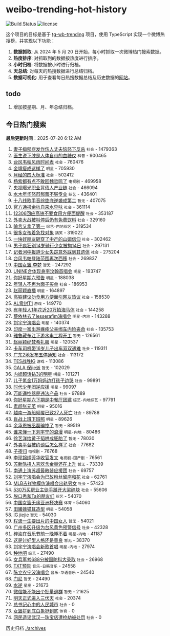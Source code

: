 # weibo-trending-hot-history

[![Build Status](https://github.com/lxw15337674/weibo-trending-hot-history/actions/workflows/nodejs.yml/badge.svg)](https://github.com/lxw15337674/weibo-trending-hot-history/actions)
[![license](https://img.shields.io/github/license/lxw15337674/weibo-trending-hot-history)](https://github.com/lxw15337674/weibo-trending-hot-history/blob/master/LICENSE)


这个项目的目标是基于 [tg-wb-trending](https://github.com/xiadd/tg-wb-trending) 项目，使用 TypeScript 实现一个微博热搜榜，并实现以下功能：

1. **数据抓取**: 从 2024 年 5 月 20 日开始，每小时抓取一次微博热门搜索数据。
2. **热度排序**: 对抓取到的数据按热度进行排序。
3. **小时归档**: 将数据按小时进行归档。
4. **天总结**: 对每天的热搜数据进行总结归档。
5. **数据可视化**: 用于查看每日热搜数据总结及历史数据的[网站](https://weibo-trending-hot-history.vercel.app/)。

## todo

1. 增加按星期、月、年总结归档。



## 今日热门搜索

















































































































































































































































































































































































































































































































































































































































































































































































































































































































































































































































































































































































































































































































































































































































































































































































































































































































































































































































































































































































































































































































































































































































































































































































































































































































































































































































































































































































































































































































































































































































































































































































































































































































































































































































































































































































































































































































































































































































































































































































































































































































































































































































































































































































































































































































































































































































































































































































































































































































































































































































































































































































































































































































































































































































































































































































































































































































































































































































































































































































































































































































































































































































































































































































































































































































































































































































































































































































































































































































































































































































































































































































































































































































































































































































































































































































































































































































































































































































































































































































































































































































































































































































































































































































































































































































































































































































































































































































































































































































































































































































































































































































































































































































































































































































































































































































































































































































































































































































































































































<!-- BEGIN -->

**最后更新时间**：2025-07-20 6:12 AM
1. [妻子抑郁症发作伤人丈夫恼怒下反杀](https://m.weibo.cn/search?containerid=100103type%3D1%26t%3D10%26q%3D%23%E5%A6%BB%E5%AD%90%E6%8A%91%E9%83%81%E7%97%87%E5%8F%91%E4%BD%9C%E4%BC%A4%E4%BA%BA%E4%B8%88%E5%A4%AB%E6%81%BC%E6%80%92%E4%B8%8B%E5%8F%8D%E6%9D%80%23&stream_entry_id=31&isnewpage=1&extparam=seat%3D1%26flag%3D1%26filter_type%3Drealtimehot%26pos%3D0%26c_type%3D31%26band_rank%3D1%26q%3D%2523%25E5%25A6%25BB%25E5%25AD%2590%25E6%258A%2591%25E9%2583%2581%25E7%2597%2587%25E5%258F%2591%25E4%25BD%259C%25E4%25BC%25A4%25E4%25BA%25BA%25E4%25B8%2588%25E5%25A4%25AB%25E6%2581%25BC%25E6%2580%2592%25E4%25B8%258B%25E5%258F%258D%25E6%259D%2580%2523%26dgr%3D0%26stream_entry_id%3D31%26realpos%3D1%26lcate%3D5001%26cate%3D5001%26display_time%3D1752942881%26pre_seqid%3D175294288116509921021) `社会` - 1479363
2. [医生说下肢是人体自带的血糖仪](https://m.weibo.cn/search?containerid=100103type%3D1%26t%3D10%26q%3D%23%E5%8C%BB%E7%94%9F%E8%AF%B4%E4%B8%8B%E8%82%A2%E6%98%AF%E4%BA%BA%E4%BD%93%E8%87%AA%E5%B8%A6%E7%9A%84%E8%A1%80%E7%B3%96%E4%BB%AA%23&stream_entry_id=31&isnewpage=1&extparam=seat%3D1%26flag%3D2%26filter_type%3Drealtimehot%26pos%3D1%26c_type%3D31%26band_rank%3D2%26q%3D%2523%25E5%258C%25BB%25E7%2594%259F%25E8%25AF%25B4%25E4%25B8%258B%25E8%2582%25A2%25E6%2598%25AF%25E4%25BA%25BA%25E4%25BD%2593%25E8%2587%25AA%25E5%25B8%25A6%25E7%259A%2584%25E8%25A1%2580%25E7%25B3%2596%25E4%25BB%25AA%2523%26dgr%3D0%26stream_entry_id%3D31%26realpos%3D2%26lcate%3D5001%26cate%3D5001%26display_time%3D1752942881%26pre_seqid%3D175294288116509921021) `科普` - 900465
3. [台风韦帕风雨时间表](https://m.weibo.cn/search?containerid=100103type%3D1%26t%3D10%26q%3D%23%E5%8F%B0%E9%A3%8E%E9%9F%A6%E5%B8%95%E9%A3%8E%E9%9B%A8%E6%97%B6%E9%97%B4%E8%A1%A8%23&stream_entry_id=31&isnewpage=1&extparam=seat%3D1%26flag%3D0%26filter_type%3Drealtimehot%26pos%3D2%26c_type%3D31%26band_rank%3D3%26q%3D%2523%25E5%258F%25B0%25E9%25A3%258E%25E9%259F%25A6%25E5%25B8%2595%25E9%25A3%258E%25E9%259B%25A8%25E6%2597%25B6%25E9%2597%25B4%25E8%25A1%25A8%2523%26dgr%3D0%26stream_entry_id%3D31%26realpos%3D3%26lcate%3D5001%26cate%3D5001%26display_time%3D1752942881%26pre_seqid%3D175294288116509921021) `社会` - 760476
4. [金靖瘦成这样了](https://m.weibo.cn/search?containerid=100103type%3D1%26t%3D10%26q%3D%23%E9%87%91%E9%9D%96%E7%98%A6%E6%88%90%E8%BF%99%E6%A0%B7%E4%BA%86%23&stream_entry_id=31&isnewpage=1&extparam=seat%3D1%26flag%3D2%26filter_type%3Drealtimehot%26pos%3D3%26c_type%3D31%26band_rank%3D4%26q%3D%2523%25E9%2587%2591%25E9%259D%2596%25E7%2598%25A6%25E6%2588%2590%25E8%25BF%2599%25E6%25A0%25B7%25E4%25BA%2586%2523%26dgr%3D0%26stream_entry_id%3D31%26realpos%3D4%26lcate%3D5001%26cate%3D5001%26display_time%3D1752942881%26pre_seqid%3D175294288116509921021) `明星` - 705930
5. [月经的四大标准](https://m.weibo.cn/search?containerid=100103type%3D1%26t%3D10%26q%3D%23%E6%9C%88%E7%BB%8F%E7%9A%84%E5%9B%9B%E5%A4%A7%E6%A0%87%E5%87%86%23&stream_entry_id=31&isnewpage=1&extparam=seat%3D1%26flag%3D2%26filter_type%3Drealtimehot%26pos%3D4%26c_type%3D31%26band_rank%3D5%26q%3D%2523%25E6%259C%2588%25E7%25BB%258F%25E7%259A%2584%25E5%259B%259B%25E5%25A4%25A7%25E6%25A0%2587%25E5%2587%2586%2523%26dgr%3D0%26stream_entry_id%3D31%26realpos%3D5%26lcate%3D5001%26cate%3D5001%26display_time%3D1752942881%26pre_seqid%3D175294288116509921021) `社会` - 502412
6. [杨紫都有点不敢回魏哲鸣了](https://m.weibo.cn/search?containerid=100103type%3D1%26t%3D10%26q%3D%23%E6%9D%A8%E7%B4%AB%E9%83%BD%E6%9C%89%E7%82%B9%E4%B8%8D%E6%95%A2%E5%9B%9E%E9%AD%8F%E5%93%B2%E9%B8%A3%E4%BA%86%23&stream_entry_id=31&isnewpage=1&extparam=seat%3D1%26flag%3D2%26filter_type%3Drealtimehot%26pos%3D5%26c_type%3D31%26band_rank%3D6%26q%3D%2523%25E6%259D%25A8%25E7%25B4%25AB%25E9%2583%25BD%25E6%259C%2589%25E7%2582%25B9%25E4%25B8%258D%25E6%2595%25A2%25E5%259B%259E%25E9%25AD%258F%25E5%2593%25B2%25E9%25B8%25A3%25E4%25BA%2586%2523%26dgr%3D0%26stream_entry_id%3D31%26realpos%3D6%26lcate%3D5001%26cate%3D5001%26display_time%3D1752942881%26pre_seqid%3D175294288116509921021) `电视剧` - 469958
7. [央视曝光职业背债人产业链](https://m.weibo.cn/search?containerid=100103type%3D1%26t%3D10%26q%3D%23%E5%A4%AE%E8%A7%86%E6%9B%9D%E5%85%89%E8%81%8C%E4%B8%9A%E8%83%8C%E5%80%BA%E4%BA%BA%E4%BA%A7%E4%B8%9A%E9%93%BE%23&stream_entry_id=31&isnewpage=1&extparam=seat%3D1%26flag%3D1%26filter_type%3Drealtimehot%26pos%3D25%26c_type%3D31%26band_rank%3D26%26q%3D%2523%25E5%25A4%25AE%25E8%25A7%2586%25E6%259B%259D%25E5%2585%2589%25E8%2581%258C%25E4%25B8%259A%25E8%2583%258C%25E5%2580%25BA%25E4%25BA%25BA%25E4%25BA%25A7%25E4%25B8%259A%25E9%2593%25BE%2523%26dgr%3D0%26stream_entry_id%3D31%26realpos%3D26%26lcate%3D5001%26cate%3D5001%26display_time%3D1752942881%26pre_seqid%3D175294288116509921021) `社会` - 466094
8. [水木年华怒怼郝蕾不够专业](https://m.weibo.cn/search?containerid=100103type%3D1%26t%3D10%26q%3D%E6%B0%B4%E6%9C%A8%E5%B9%B4%E5%8D%8E%E6%80%92%E6%80%BC%E9%83%9D%E8%95%BE%E4%B8%8D%E5%A4%9F%E4%B8%93%E4%B8%9A&stream_entry_id=31&isnewpage=1&extparam=seat%3D1%26flag%3D2%26filter_type%3Drealtimehot%26pos%3D6%26c_type%3D31%26band_rank%3D7%26q%3D%25E6%25B0%25B4%25E6%259C%25A8%25E5%25B9%25B4%25E5%258D%258E%25E6%2580%2592%25E6%2580%25BC%25E9%2583%259D%25E8%2595%25BE%25E4%25B8%258D%25E5%25A4%259F%25E4%25B8%2593%25E4%25B8%259A%26dgr%3D0%26stream_entry_id%3D31%26realpos%3D7%26lcate%3D5001%26cate%3D5001%26display_time%3D1752942881%26pre_seqid%3D175294288116509921021) `综艺` - 436401
9. [十八线歌手音综垫底逆袭成第二](https://m.weibo.cn/search?containerid=100103type%3D1%26t%3D10%26q%3D%E5%8D%81%E5%85%AB%E7%BA%BF%E6%AD%8C%E6%89%8B%E9%9F%B3%E7%BB%BC%E5%9E%AB%E5%BA%95%E9%80%86%E8%A2%AD%E6%88%90%E7%AC%AC%E4%BA%8C&stream_entry_id=31&isnewpage=1&extparam=seat%3D1%26flag%3D1%26filter_type%3Drealtimehot%26pos%3D7%26c_type%3D31%26band_rank%3D8%26q%3D%25E5%258D%2581%25E5%2585%25AB%25E7%25BA%25BF%25E6%25AD%258C%25E6%2589%258B%25E9%259F%25B3%25E7%25BB%25BC%25E5%259E%25AB%25E5%25BA%2595%25E9%2580%2586%25E8%25A2%25AD%25E6%2588%2590%25E7%25AC%25AC%25E4%25BA%258C%26dgr%3D0%26stream_entry_id%3D31%26realpos%3D8%26lcate%3D5001%26cate%3D5001%26display_time%3D1752942881%26pre_seqid%3D175294288116509921021) `暂无` - 407075
10. [官方通报余杭自来水异味](https://m.weibo.cn/search?containerid=100103type%3D1%26t%3D10%26q%3D%23%E5%AE%98%E6%96%B9%E9%80%9A%E6%8A%A5%E4%BD%99%E6%9D%AD%E8%87%AA%E6%9D%A5%E6%B0%B4%E5%BC%82%E5%91%B3%23&stream_entry_id=31&isnewpage=1&extparam=seat%3D1%26flag%3D16%26filter_type%3Drealtimehot%26pos%3D8%26c_type%3D31%26band_rank%3D9%26q%3D%2523%25E5%25AE%2598%25E6%2596%25B9%25E9%2580%259A%25E6%258A%25A5%25E4%25BD%2599%25E6%259D%25AD%25E8%2587%25AA%25E6%259D%25A5%25E6%25B0%25B4%25E5%25BC%2582%25E5%2591%25B3%2523%26dgr%3D0%26stream_entry_id%3D31%26realpos%3D9%26lcate%3D5001%26cate%3D5001%26display_time%3D1752942881%26pre_seqid%3D175294288116509921021) `社会` - 361114
11. [12306回应高铁不要食用方便面提醒](https://m.weibo.cn/search?containerid=100103type%3D1%26t%3D10%26q%3D%2312306%E5%9B%9E%E5%BA%94%E9%AB%98%E9%93%81%E4%B8%8D%E8%A6%81%E9%A3%9F%E7%94%A8%E6%96%B9%E4%BE%BF%E9%9D%A2%E6%8F%90%E9%86%92%23&stream_entry_id=31&isnewpage=1&extparam=seat%3D1%26flag%3D0%26filter_type%3Drealtimehot%26pos%3D9%26c_type%3D31%26band_rank%3D10%26q%3D%252312306%25E5%259B%259E%25E5%25BA%2594%25E9%25AB%2598%25E9%2593%2581%25E4%25B8%258D%25E8%25A6%2581%25E9%25A3%259F%25E7%2594%25A8%25E6%2596%25B9%25E4%25BE%25BF%25E9%259D%25A2%25E6%258F%2590%25E9%2586%2592%2523%26dgr%3D0%26stream_entry_id%3D31%26realpos%3D10%26lcate%3D5001%26cate%3D5001%26display_time%3D1752942881%26pre_seqid%3D175294288116509921021) `社会` - 353187
12. [外卖大战被叫停后仍有免费饮料](https://m.weibo.cn/search?containerid=100103type%3D1%26t%3D10%26q%3D%23%E5%A4%96%E5%8D%96%E5%A4%A7%E6%88%98%E8%A2%AB%E5%8F%AB%E5%81%9C%E5%90%8E%E4%BB%8D%E6%9C%89%E5%85%8D%E8%B4%B9%E9%A5%AE%E6%96%99%23&stream_entry_id=31&isnewpage=1&extparam=seat%3D1%26flag%3D1%26filter_type%3Drealtimehot%26pos%3D29%26c_type%3D31%26band_rank%3D30%26q%3D%2523%25E5%25A4%2596%25E5%258D%2596%25E5%25A4%25A7%25E6%2588%2598%25E8%25A2%25AB%25E5%258F%25AB%25E5%2581%259C%25E5%2590%258E%25E4%25BB%258D%25E6%259C%2589%25E5%2585%258D%25E8%25B4%25B9%25E9%25A5%25AE%25E6%2596%2599%2523%26dgr%3D0%26stream_entry_id%3D31%26realpos%3D30%26lcate%3D5001%26cate%3D5001%26display_time%3D1752942881%26pre_seqid%3D175294288116509921021) `社会` - 329160
13. [喻言又拿了第一](https://m.weibo.cn/search?containerid=100103type%3D1%26t%3D10%26q%3D%E5%96%BB%E8%A8%80%E5%8F%88%E6%8B%BF%E4%BA%86%E7%AC%AC%E4%B8%80&stream_entry_id=31&isnewpage=1&extparam=seat%3D1%26flag%3D1%26filter_type%3Drealtimehot%26pos%3D10%26c_type%3D31%26band_rank%3D11%26q%3D%25E5%2596%25BB%25E8%25A8%2580%25E5%258F%2588%25E6%258B%25BF%25E4%25BA%2586%25E7%25AC%25AC%25E4%25B8%2580%26dgr%3D0%26stream_entry_id%3D31%26realpos%3D11%26lcate%3D5001%26cate%3D5001%26display_time%3D1752942881%26pre_seqid%3D175294288116509921021) `综艺-内地综艺` - 319534
14. [很多女孩着急找对象](https://m.weibo.cn/search?containerid=100103type%3D1%26t%3D10%26q%3D%23%E5%BE%88%E5%A4%9A%E5%A5%B3%E5%AD%A9%E7%9D%80%E6%80%A5%E6%89%BE%E5%AF%B9%E8%B1%A1%23&stream_entry_id=31&isnewpage=1&extparam=seat%3D1%26flag%3D0%26filter_type%3Drealtimehot%26pos%3D11%26c_type%3D31%26band_rank%3D12%26q%3D%2523%25E5%25BE%2588%25E5%25A4%259A%25E5%25A5%25B3%25E5%25AD%25A9%25E7%259D%2580%25E6%2580%25A5%25E6%2589%25BE%25E5%25AF%25B9%25E8%25B1%25A1%2523%26dgr%3D0%26stream_entry_id%3D31%26realpos%3D12%26lcate%3D5001%26cate%3D5001%26display_time%3D1752942881%26pre_seqid%3D175294288116509921021) `搞笑` - 319022
15. [一块好丽友砸穿了中产的山姆信仰](https://m.weibo.cn/search?containerid=100103type%3D1%26t%3D10%26q%3D%23%E4%B8%80%E5%9D%97%E5%A5%BD%E4%B8%BD%E5%8F%8B%E7%A0%B8%E7%A9%BF%E4%BA%86%E4%B8%AD%E4%BA%A7%E7%9A%84%E5%B1%B1%E5%A7%86%E4%BF%A1%E4%BB%B0%23&stream_entry_id=31&isnewpage=1&extparam=seat%3D1%26flag%3D1%26filter_type%3Drealtimehot%26pos%3D21%26c_type%3D31%26band_rank%3D22%26q%3D%2523%25E4%25B8%2580%25E5%259D%2597%25E5%25A5%25BD%25E4%25B8%25BD%25E5%258F%258B%25E7%25A0%25B8%25E7%25A9%25BF%25E4%25BA%2586%25E4%25B8%25AD%25E4%25BA%25A7%25E7%259A%2584%25E5%25B1%25B1%25E5%25A7%2586%25E4%25BF%25A1%25E4%25BB%25B0%2523%26dgr%3D0%26stream_entry_id%3D31%26realpos%3D22%26lcate%3D5001%26cate%3D5001%26display_time%3D1752942881%26pre_seqid%3D175294288116509921021) `社会` - 302462
16. [男子疯狂别14岁骑行少女被拘14日](https://m.weibo.cn/search?containerid=100103type%3D1%26t%3D10%26q%3D%23%E7%94%B7%E5%AD%90%E7%96%AF%E7%8B%82%E5%88%AB14%E5%B2%81%E9%AA%91%E8%A1%8C%E5%B0%91%E5%A5%B3%E8%A2%AB%E6%8B%9814%E6%97%A5%23&stream_entry_id=31&isnewpage=1&extparam=seat%3D1%26flag%3D0%26filter_type%3Drealtimehot%26pos%3D12%26c_type%3D31%26band_rank%3D13%26q%3D%2523%25E7%2594%25B7%25E5%25AD%2590%25E7%2596%25AF%25E7%258B%2582%25E5%2588%25AB14%25E5%25B2%2581%25E9%25AA%2591%25E8%25A1%258C%25E5%25B0%2591%25E5%25A5%25B3%25E8%25A2%25AB%25E6%258B%259814%25E6%2597%25A5%2523%26dgr%3D0%26stream_entry_id%3D31%26realpos%3D13%26lcate%3D5001%26cate%3D5001%26display_time%3D1752942881%26pre_seqid%3D175294288116509921021) `社会` - 297131
17. [记者河中报道少女失踪意外踩到其遗体](https://m.weibo.cn/search?containerid=100103type%3D1%26t%3D10%26q%3D%23%E8%AE%B0%E8%80%85%E6%B2%B3%E4%B8%AD%E6%8A%A5%E9%81%93%E5%B0%91%E5%A5%B3%E5%A4%B1%E8%B8%AA%E6%84%8F%E5%A4%96%E8%B8%A9%E5%88%B0%E5%85%B6%E9%81%97%E4%BD%93%23&stream_entry_id=31&isnewpage=1&extparam=seat%3D1%26flag%3D1%26filter_type%3Drealtimehot%26pos%3D13%26c_type%3D31%26band_rank%3D14%26q%3D%2523%25E8%25AE%25B0%25E8%2580%2585%25E6%25B2%25B3%25E4%25B8%25AD%25E6%258A%25A5%25E9%2581%2593%25E5%25B0%2591%25E5%25A5%25B3%25E5%25A4%25B1%25E8%25B8%25AA%25E6%2584%258F%25E5%25A4%2596%25E8%25B8%25A9%25E5%2588%25B0%25E5%2585%25B6%25E9%2581%2597%25E4%25BD%2593%2523%26dgr%3D0%26stream_entry_id%3D31%26realpos%3D14%26lcate%3D5001%26cate%3D5001%26display_time%3D1752942881%26pre_seqid%3D175294288116509921021) `社会` - 275204
18. [台风韦帕登陆范围再次西移](https://m.weibo.cn/search?containerid=100103type%3D1%26t%3D10%26q%3D%23%E5%8F%B0%E9%A3%8E%E9%9F%A6%E5%B8%95%E7%99%BB%E9%99%86%E8%8C%83%E5%9B%B4%E5%86%8D%E6%AC%A1%E8%A5%BF%E7%A7%BB%23&stream_entry_id=31&isnewpage=1&extparam=seat%3D1%26flag%3D0%26filter_type%3Drealtimehot%26pos%3D14%26c_type%3D31%26band_rank%3D15%26q%3D%2523%25E5%258F%25B0%25E9%25A3%258E%25E9%259F%25A6%25E5%25B8%2595%25E7%2599%25BB%25E9%2599%2586%25E8%258C%2583%25E5%259B%25B4%25E5%2586%258D%25E6%25AC%25A1%25E8%25A5%25BF%25E7%25A7%25BB%2523%26dgr%3D0%26stream_entry_id%3D31%26realpos%3D15%26lcate%3D5001%26cate%3D5001%26display_time%3D1752942881%26pre_seqid%3D175294288116509921021) `社会` - 269837
19. [中国女篮 李梦](https://m.weibo.cn/search?containerid=100103type%3D1%26t%3D10%26q%3D%E4%B8%AD%E5%9B%BD%E5%A5%B3%E7%AF%AE+%E6%9D%8E%E6%A2%A6&stream_entry_id=31&isnewpage=1&extparam=seat%3D1%26flag%3D0%26filter_type%3Drealtimehot%26pos%3D15%26c_type%3D31%26band_rank%3D16%26q%3D%25E4%25B8%25AD%25E5%259B%25BD%25E5%25A5%25B3%25E7%25AF%25AE%2520%25E6%259D%258E%25E6%25A2%25A6%26dgr%3D0%26stream_entry_id%3D31%26realpos%3D16%26lcate%3D5001%26cate%3D5001%26display_time%3D1752942881%26pre_seqid%3D175294288116509921021) `暂无` - 247292
20. [UNINE合体现身李汶翰首唱会](https://m.weibo.cn/search?containerid=100103type%3D1%26t%3D10%26q%3D%23UNINE%E5%90%88%E4%BD%93%E7%8E%B0%E8%BA%AB%E6%9D%8E%E6%B1%B6%E7%BF%B0%E9%A6%96%E5%94%B1%E4%BC%9A%23&stream_entry_id=31&isnewpage=1&extparam=seat%3D1%26flag%3D0%26filter_type%3Drealtimehot%26pos%3D16%26c_type%3D31%26band_rank%3D17%26q%3D%2523UNINE%25E5%2590%2588%25E4%25BD%2593%25E7%258E%25B0%25E8%25BA%25AB%25E6%259D%258E%25E6%25B1%25B6%25E7%25BF%25B0%25E9%25A6%2596%25E5%2594%25B1%25E4%25BC%259A%2523%26dgr%3D0%26stream_entry_id%3D31%26realpos%3D17%26lcate%3D5001%26cate%3D5001%26display_time%3D1752942881%26pre_seqid%3D175294288116509921021) `明星` - 193747
21. [你好星期六预告](https://m.weibo.cn/search?containerid=100103type%3D1%26t%3D10%26q%3D%23%E4%BD%A0%E5%A5%BD%E6%98%9F%E6%9C%9F%E5%85%AD%E9%A2%84%E5%91%8A%23&stream_entry_id=31&isnewpage=1&extparam=seat%3D1%26flag%3D0%26filter_type%3Drealtimehot%26pos%3D17%26c_type%3D31%26band_rank%3D18%26q%3D%2523%25E4%25BD%25A0%25E5%25A5%25BD%25E6%2598%259F%25E6%259C%259F%25E5%2585%25AD%25E9%25A2%2584%25E5%2591%258A%2523%26dgr%3D0%26stream_entry_id%3D31%26realpos%3D18%26lcate%3D5001%26cate%3D5001%26display_time%3D1752942881%26pre_seqid%3D175294288116509921021) `明星` - 188038
22. [年轻人不再为面子买单](https://m.weibo.cn/search?containerid=100103type%3D1%26t%3D10%26q%3D%23%E5%B9%B4%E8%BD%BB%E4%BA%BA%E4%B8%8D%E5%86%8D%E4%B8%BA%E9%9D%A2%E5%AD%90%E4%B9%B0%E5%8D%95%23&stream_entry_id=31&isnewpage=1&extparam=seat%3D1%26flag%3D0%26filter_type%3Drealtimehot%26pos%3D18%26c_type%3D31%26band_rank%3D19%26q%3D%2523%25E5%25B9%25B4%25E8%25BD%25BB%25E4%25BA%25BA%25E4%25B8%258D%25E5%2586%258D%25E4%25B8%25BA%25E9%259D%25A2%25E5%25AD%2590%25E4%25B9%25B0%25E5%258D%2595%2523%26dgr%3D0%26stream_entry_id%3D31%26realpos%3D19%26lcate%3D5001%26cate%3D5001%26display_time%3D1752942881%26pre_seqid%3D175294288116509921021) `社会` - 186953
23. [赵丽颖直播](https://m.weibo.cn/search?containerid=100103type%3D1%26t%3D10%26q%3D%E8%B5%B5%E4%B8%BD%E9%A2%96%E7%9B%B4%E6%92%AD&stream_entry_id=31&isnewpage=1&extparam=seat%3D1%26flag%3D0%26filter_type%3Drealtimehot%26pos%3D19%26c_type%3D31%26band_rank%3D20%26q%3D%25E8%25B5%25B5%25E4%25B8%25BD%25E9%25A2%2596%25E7%259B%25B4%25E6%2592%25AD%26dgr%3D0%26stream_entry_id%3D31%26realpos%3D20%26lcate%3D5001%26cate%3D5001%26display_time%3D1752942881%26pre_seqid%3D175294288116509921021) `明星` - 164897
24. [高铁建议勿食用方便面引网友热议](https://m.weibo.cn/search?containerid=100103type%3D1%26t%3D10%26q%3D%23%E9%AB%98%E9%93%81%E5%BB%BA%E8%AE%AE%E5%8B%BF%E9%A3%9F%E7%94%A8%E6%96%B9%E4%BE%BF%E9%9D%A2%E5%BC%95%E7%BD%91%E5%8F%8B%E7%83%AD%E8%AE%AE%23&stream_entry_id=31&isnewpage=1&extparam=seat%3D1%26flag%3D0%26filter_type%3Drealtimehot%26pos%3D20%26c_type%3D31%26band_rank%3D21%26q%3D%2523%25E9%25AB%2598%25E9%2593%2581%25E5%25BB%25BA%25E8%25AE%25AE%25E5%258B%25BF%25E9%25A3%259F%25E7%2594%25A8%25E6%2596%25B9%25E4%25BE%25BF%25E9%259D%25A2%25E5%25BC%2595%25E7%25BD%2591%25E5%258F%258B%25E7%2583%25AD%25E8%25AE%25AE%2523%26dgr%3D0%26stream_entry_id%3D31%26realpos%3D21%26lcate%3D5001%26cate%3D5001%26display_time%3D1752942881%26pre_seqid%3D175294288116509921021) `社会` - 158530
25. [AL零封T1](https://m.weibo.cn/search?containerid=100103type%3D1%26t%3D10%26q%3D%23AL%E9%9B%B6%E5%B0%81T1%23&stream_entry_id=31&isnewpage=1&extparam=seat%3D1%26flag%3D0%26filter_type%3Drealtimehot%26pos%3D22%26c_type%3D31%26band_rank%3D23%26q%3D%2523AL%25E9%259B%25B6%25E5%25B0%2581T1%2523%26dgr%3D0%26stream_entry_id%3D31%26realpos%3D23%26lcate%3D5001%26cate%3D5001%26display_time%3D1752942881%26pre_seqid%3D175294288116509921021) `游戏` - 149770
26. [有年轻人1年花近20万拍海马体](https://m.weibo.cn/search?containerid=100103type%3D1%26t%3D10%26q%3D%23%E6%9C%89%E5%B9%B4%E8%BD%BB%E4%BA%BA1%E5%B9%B4%E8%8A%B1%E8%BF%9120%E4%B8%87%E6%8B%8D%E6%B5%B7%E9%A9%AC%E4%BD%93%23&stream_entry_id=31&isnewpage=1&extparam=seat%3D1%26flag%3D0%26filter_type%3Drealtimehot%26pos%3D23%26c_type%3D31%26band_rank%3D24%26q%3D%2523%25E6%259C%2589%25E5%25B9%25B4%25E8%25BD%25BB%25E4%25BA%25BA1%25E5%25B9%25B4%25E8%258A%25B1%25E8%25BF%259120%25E4%25B8%2587%25E6%258B%258D%25E6%25B5%25B7%25E9%25A9%25AC%25E4%25BD%2593%2523%26dgr%3D0%26stream_entry_id%3D31%26realpos%3D24%26lcate%3D5001%26cate%3D5001%26display_time%3D1752942881%26pre_seqid%3D175294288116509921021) `社会` - 144258
27. [蔡依林去了lesserafim演唱会](https://m.weibo.cn/search?containerid=100103type%3D1%26t%3D10%26q%3D%23%E8%94%A1%E4%BE%9D%E6%9E%97%E5%8E%BB%E4%BA%86lesserafim%E6%BC%94%E5%94%B1%E4%BC%9A%23&stream_entry_id=31&isnewpage=1&extparam=seat%3D1%26flag%3D1%26filter_type%3Drealtimehot%26pos%3D24%26c_type%3D31%26band_rank%3D25%26q%3D%2523%25E8%2594%25A1%25E4%25BE%259D%25E6%259E%2597%25E5%258E%25BB%25E4%25BA%2586lesserafim%25E6%25BC%2594%25E5%2594%25B1%25E4%25BC%259A%2523%26dgr%3D0%26stream_entry_id%3D31%26realpos%3D25%26lcate%3D5001%26cate%3D5001%26display_time%3D1752942881%26pre_seqid%3D175294288116509921021) `明星-内地` - 143288
28. [刘宇宁演唱会](https://m.weibo.cn/search?containerid=100103type%3D1%26t%3D10%26q%3D%23%E5%88%98%E5%AE%87%E5%AE%81%E6%BC%94%E5%94%B1%E4%BC%9A%23&stream_entry_id=31&isnewpage=1&extparam=seat%3D1%26flag%3D0%26filter_type%3Drealtimehot%26pos%3D26%26c_type%3D31%26band_rank%3D27%26q%3D%2523%25E5%2588%2598%25E5%25AE%2587%25E5%25AE%2581%25E6%25BC%2594%25E5%2594%25B1%25E4%25BC%259A%2523%26dgr%3D0%26stream_entry_id%3D31%26realpos%3D27%26lcate%3D5001%26cate%3D5001%26display_time%3D1752942881%26pre_seqid%3D175294288116509921021) `明星` - 140374
29. [印度一家出游瘫痪父亲绑车内险丧命](https://m.weibo.cn/search?containerid=100103type%3D1%26t%3D10%26q%3D%23%E5%8D%B0%E5%BA%A6%E4%B8%80%E5%AE%B6%E5%87%BA%E6%B8%B8%E7%98%AB%E7%97%AA%E7%88%B6%E4%BA%B2%E7%BB%91%E8%BD%A6%E5%86%85%E9%99%A9%E4%B8%A7%E5%91%BD%23&stream_entry_id=31&isnewpage=1&extparam=seat%3D1%26q%3D%2523%25E5%258D%25B0%25E5%25BA%25A6%25E4%25B8%2580%25E5%25AE%25B6%25E5%2587%25BA%25E6%25B8%25B8%25E7%2598%25AB%25E7%2597%25AA%25E7%2588%25B6%25E4%25BA%25B2%25E7%25BB%2591%25E8%25BD%25A6%25E5%2586%2585%25E9%2599%25A9%25E4%25B8%25A7%25E5%2591%25BD%2523%26band_rank%3D21%26dgr%3D0%26filter_type%3Drealtimehot%26c_type%3D31%26cate%3D5001%26flag%3D1%26stream_entry_id%3D31%26pos%3D20%26lcate%3D5001%26realpos%3D21%26display_time%3D1752946033%26pre_seqid%3D17529460331310104274144) `社会` - 135753
30. [雅鲁藏布江下游水电工程开工](https://m.weibo.cn/search?containerid=100103type%3D1%26t%3D10%26q%3D%23%E9%9B%85%E9%B2%81%E8%97%8F%E5%B8%83%E6%B1%9F%E4%B8%8B%E6%B8%B8%E6%B0%B4%E7%94%B5%E5%B7%A5%E7%A8%8B%E5%BC%80%E5%B7%A5%23&stream_entry_id=31&isnewpage=1&extparam=seat%3D1%26flag%3D0%26filter_type%3Drealtimehot%26pos%3D27%26c_type%3D31%26band_rank%3D28%26q%3D%2523%25E9%259B%2585%25E9%25B2%2581%25E8%2597%258F%25E5%25B8%2583%25E6%25B1%259F%25E4%25B8%258B%25E6%25B8%25B8%25E6%25B0%25B4%25E7%2594%25B5%25E5%25B7%25A5%25E7%25A8%258B%25E5%25BC%2580%25E5%25B7%25A5%2523%26dgr%3D0%26stream_entry_id%3D31%26realpos%3D28%26lcate%3D5001%26cate%3D5001%26display_time%3D1752942881%26pre_seqid%3D175294288116509921021) `暂无` - 126561
31. [赵丽颖纪梵希礼服](https://m.weibo.cn/search?containerid=100103type%3D1%26t%3D10%26q%3D%23%E8%B5%B5%E4%B8%BD%E9%A2%96%E7%BA%AA%E6%A2%B5%E5%B8%8C%E7%A4%BC%E6%9C%8D%23&stream_entry_id=31&isnewpage=1&extparam=seat%3D1%26flag%3D1%26filter_type%3Drealtimehot%26pos%3D28%26c_type%3D31%26band_rank%3D29%26q%3D%2523%25E8%25B5%25B5%25E4%25B8%25BD%25E9%25A2%2596%25E7%25BA%25AA%25E6%25A2%25B5%25E5%25B8%258C%25E7%25A4%25BC%25E6%259C%258D%2523%26dgr%3D0%26stream_entry_id%3D31%26realpos%3D29%26lcate%3D5001%26cate%3D5001%26display_time%3D1752942881%26pre_seqid%3D175294288116509921021) `明星` - 120537
32. [卡车司机带16岁儿子出车双双遇难](https://m.weibo.cn/search?containerid=100103type%3D1%26t%3D10%26q%3D%23%E5%8D%A1%E8%BD%A6%E5%8F%B8%E6%9C%BA%E5%B8%A616%E5%B2%81%E5%84%BF%E5%AD%90%E5%87%BA%E8%BD%A6%E5%8F%8C%E5%8F%8C%E9%81%87%E9%9A%BE%23&stream_entry_id=31&isnewpage=1&extparam=seat%3D1%26flag%3D0%26filter_type%3Drealtimehot%26pos%3D30%26c_type%3D31%26band_rank%3D31%26q%3D%2523%25E5%258D%25A1%25E8%25BD%25A6%25E5%258F%25B8%25E6%259C%25BA%25E5%25B8%25A616%25E5%25B2%2581%25E5%2584%25BF%25E5%25AD%2590%25E5%2587%25BA%25E8%25BD%25A6%25E5%258F%258C%25E5%258F%258C%25E9%2581%2587%25E9%259A%25BE%2523%26dgr%3D0%26stream_entry_id%3D31%26realpos%3D31%26lcate%3D5001%26cate%3D5001%26display_time%3D1752942881%26pre_seqid%3D175294288116509921021) `社会` - 119311
33. [广东2地发布五停通知](https://m.weibo.cn/search?containerid=100103type%3D1%26t%3D10%26q%3D%23%E5%B9%BF%E4%B8%9C2%E5%9C%B0%E5%8F%91%E5%B8%83%E4%BA%94%E5%81%9C%E9%80%9A%E7%9F%A5%23&stream_entry_id=31&isnewpage=1&extparam=seat%3D1%26flag%3D1%26filter_type%3Drealtimehot%26pos%3D31%26c_type%3D31%26band_rank%3D32%26q%3D%2523%25E5%25B9%25BF%25E4%25B8%259C2%25E5%259C%25B0%25E5%258F%2591%25E5%25B8%2583%25E4%25BA%2594%25E5%2581%259C%25E9%2580%259A%25E7%259F%25A5%2523%26dgr%3D0%26stream_entry_id%3D31%26realpos%3D32%26lcate%3D5001%26cate%3D5001%26display_time%3D1752942881%26pre_seqid%3D175294288116509921021) `社会` - 113172
34. [TES战胜IG](https://m.weibo.cn/search?containerid=100103type%3D1%26t%3D10%26q%3DTES%E6%88%98%E8%83%9CIG&stream_entry_id=31&isnewpage=1&extparam=seat%3D1%26flag%3D0%26filter_type%3Drealtimehot%26pos%3D32%26c_type%3D31%26band_rank%3D33%26q%3DTES%25E6%2588%2598%25E8%2583%259CIG%26dgr%3D0%26stream_entry_id%3D31%26realpos%3D33%26lcate%3D5001%26cate%3D5001%26display_time%3D1752942881%26pre_seqid%3D175294288116509921021) `游戏` - 113086
35. [GALA 保jie派](https://m.weibo.cn/search?containerid=100103type%3D1%26t%3D10%26q%3DGALA+%E4%BF%9Djie%E6%B4%BE&stream_entry_id=31&isnewpage=1&extparam=seat%3D1%26flag%3D1%26filter_type%3Drealtimehot%26pos%3D33%26c_type%3D31%26band_rank%3D34%26q%3DGALA%2520%25E4%25BF%259Djie%25E6%25B4%25BE%26dgr%3D0%26stream_entry_id%3D31%26realpos%3D34%26lcate%3D5001%26cate%3D5001%26display_time%3D1752942881%26pre_seqid%3D175294288116509921021) `暂无` - 102029
36. [内娱超话钻3的明星](https://m.weibo.cn/search?containerid=100103type%3D1%26t%3D10%26q%3D%23%E5%86%85%E5%A8%B1%E8%B6%85%E8%AF%9D%E9%92%BB3%E7%9A%84%E6%98%8E%E6%98%9F%23&stream_entry_id=31&isnewpage=1&extparam=seat%3D1%26flag%3D0%26filter_type%3Drealtimehot%26pos%3D34%26c_type%3D31%26band_rank%3D35%26q%3D%2523%25E5%2586%2585%25E5%25A8%25B1%25E8%25B6%2585%25E8%25AF%259D%25E9%2592%25BB3%25E7%259A%2584%25E6%2598%258E%25E6%2598%259F%2523%26dgr%3D0%26stream_entry_id%3D31%26realpos%3D35%26lcate%3D5001%26cate%3D5001%26display_time%3D1752942881%26pre_seqid%3D175294288116509921021) `明星` - 101271
37. [儿子氪金1万妈妈边打孩子边哭](https://m.weibo.cn/search?containerid=100103type%3D1%26t%3D10%26q%3D%23%E5%84%BF%E5%AD%90%E6%B0%AA%E9%87%911%E4%B8%87%E5%A6%88%E5%A6%88%E8%BE%B9%E6%89%93%E5%AD%A9%E5%AD%90%E8%BE%B9%E5%93%AD%23&stream_entry_id=31&isnewpage=1&extparam=seat%3D1%26flag%3D0%26filter_type%3Drealtimehot%26pos%3D35%26c_type%3D31%26band_rank%3D36%26q%3D%2523%25E5%2584%25BF%25E5%25AD%2590%25E6%25B0%25AA%25E9%2587%25911%25E4%25B8%2587%25E5%25A6%2588%25E5%25A6%2588%25E8%25BE%25B9%25E6%2589%2593%25E5%25AD%25A9%25E5%25AD%2590%25E8%25BE%25B9%25E5%2593%25AD%2523%26dgr%3D0%26stream_entry_id%3D31%26realpos%3D36%26lcate%3D5001%26cate%3D5001%26display_time%3D1752942881%26pre_seqid%3D175294288116509921021) `社会` - 99891
38. [时代少年团逆应援](https://m.weibo.cn/search?containerid=100103type%3D1%26t%3D10%26q%3D%23%E6%97%B6%E4%BB%A3%E5%B0%91%E5%B9%B4%E5%9B%A2%E9%80%86%E5%BA%94%E6%8F%B4%23&stream_entry_id=31&isnewpage=1&extparam=seat%3D1%26flag%3D0%26filter_type%3Drealtimehot%26pos%3D36%26c_type%3D31%26band_rank%3D37%26q%3D%2523%25E6%2597%25B6%25E4%25BB%25A3%25E5%25B0%2591%25E5%25B9%25B4%25E5%259B%25A2%25E9%2580%2586%25E5%25BA%2594%25E6%258F%25B4%2523%26dgr%3D0%26stream_entry_id%3D31%26realpos%3D37%26lcate%3D5001%26cate%3D5001%26display_time%3D1752942881%26pre_seqid%3D175294288116509921021) `明星` - 99097
39. [万能遥控器是违法产品](https://m.weibo.cn/search?containerid=100103type%3D1%26t%3D10%26q%3D%23%E4%B8%87%E8%83%BD%E9%81%A5%E6%8E%A7%E5%99%A8%E6%98%AF%E8%BF%9D%E6%B3%95%E4%BA%A7%E5%93%81%23&stream_entry_id=31&isnewpage=1&extparam=seat%3D1%26flag%3D0%26filter_type%3Drealtimehot%26pos%3D37%26c_type%3D31%26band_rank%3D38%26q%3D%2523%25E4%25B8%2587%25E8%2583%25BD%25E9%2581%25A5%25E6%258E%25A7%25E5%2599%25A8%25E6%2598%25AF%25E8%25BF%259D%25E6%25B3%2595%25E4%25BA%25A7%25E5%2593%2581%2523%26dgr%3D0%26stream_entry_id%3D31%26realpos%3D38%26lcate%3D5001%26cate%3D5001%26display_time%3D1752942881%26pre_seqid%3D175294288116509921021) `社会` - 97889
40. [你好星期六下期是中餐厅团建](https://m.weibo.cn/search?containerid=100103type%3D1%26t%3D10%26q%3D%E4%BD%A0%E5%A5%BD%E6%98%9F%E6%9C%9F%E5%85%AD%E4%B8%8B%E6%9C%9F%E6%98%AF%E4%B8%AD%E9%A4%90%E5%8E%85%E5%9B%A2%E5%BB%BA&stream_entry_id=31&isnewpage=1&extparam=seat%3D1%26flag%3D1%26filter_type%3Drealtimehot%26pos%3D38%26c_type%3D31%26band_rank%3D39%26q%3D%25E4%25BD%25A0%25E5%25A5%25BD%25E6%2598%259F%25E6%259C%259F%25E5%2585%25AD%25E4%25B8%258B%25E6%259C%259F%25E6%2598%25AF%25E4%25B8%25AD%25E9%25A4%2590%25E5%258E%2585%25E5%259B%25A2%25E5%25BB%25BA%26dgr%3D0%26stream_entry_id%3D31%26realpos%3D39%26lcate%3D5001%26cate%3D5001%26display_time%3D1752942881%26pre_seqid%3D175294288116509921021) `综艺-内地综艺` - 97791
41. [素颜张元英](https://m.weibo.cn/search?containerid=100103type%3D1%26t%3D10%26q%3D%23%E7%B4%A0%E9%A2%9C%E5%BC%A0%E5%85%83%E8%8B%B1%23&stream_entry_id=31&isnewpage=1&extparam=seat%3D1%26flag%3D0%26filter_type%3Drealtimehot%26pos%3D39%26c_type%3D31%26band_rank%3D40%26q%3D%2523%25E7%25B4%25A0%25E9%25A2%259C%25E5%25BC%25A0%25E5%2585%2583%25E8%258B%25B1%2523%26dgr%3D0%26stream_entry_id%3D31%26realpos%3D40%26lcate%3D5001%26cate%3D5001%26display_time%3D1752942881%26pre_seqid%3D175294288116509921021) `明星` - 95016
42. [越南一游船倾覆已致27人死亡](https://m.weibo.cn/search?containerid=100103type%3D1%26t%3D10%26q%3D%23%E8%B6%8A%E5%8D%97%E4%B8%80%E6%B8%B8%E8%88%B9%E5%80%BE%E8%A6%86%E5%B7%B2%E8%87%B427%E4%BA%BA%E6%AD%BB%E4%BA%A1%23&stream_entry_id=31&isnewpage=1&extparam=seat%3D1%26flag%3D1%26filter_type%3Drealtimehot%26pos%3D40%26c_type%3D31%26band_rank%3D41%26q%3D%2523%25E8%25B6%258A%25E5%258D%2597%25E4%25B8%2580%25E6%25B8%25B8%25E8%2588%25B9%25E5%2580%25BE%25E8%25A6%2586%25E5%25B7%25B2%25E8%2587%25B427%25E4%25BA%25BA%25E6%25AD%25BB%25E4%25BA%25A1%2523%26dgr%3D0%26stream_entry_id%3D31%26realpos%3D41%26lcate%3D5001%26cate%3D5001%26display_time%3D1752942881%26pre_seqid%3D175294288116509921021) `社会` - 89788
43. [肖战上班下班照](https://m.weibo.cn/search?containerid=100103type%3D1%26t%3D10%26q%3D%23%E8%82%96%E6%88%98%E4%B8%8A%E7%8F%AD%E4%B8%8B%E7%8F%AD%E7%85%A7%23&stream_entry_id=31&isnewpage=1&extparam=seat%3D1%26flag%3D0%26filter_type%3Drealtimehot%26pos%3D41%26c_type%3D31%26band_rank%3D42%26q%3D%2523%25E8%2582%2596%25E6%2588%2598%25E4%25B8%258A%25E7%258F%25AD%25E4%25B8%258B%25E7%258F%25AD%25E7%2585%25A7%2523%26dgr%3D0%26stream_entry_id%3D31%26realpos%3D42%26lcate%3D5001%26cate%3D5001%26display_time%3D1752942881%26pre_seqid%3D175294288116509921021) `明星` - 89626
44. [余承恩被丞磊骗惨了](https://m.weibo.cn/search?containerid=100103type%3D1%26t%3D10%26q%3D%E4%BD%99%E6%89%BF%E6%81%A9%E8%A2%AB%E4%B8%9E%E7%A3%8A%E9%AA%97%E6%83%A8%E4%BA%86&stream_entry_id=31&isnewpage=1&extparam=seat%3D1%26flag%3D1%26filter_type%3Drealtimehot%26pos%3D42%26c_type%3D31%26band_rank%3D43%26q%3D%25E4%25BD%2599%25E6%2589%25BF%25E6%2581%25A9%25E8%25A2%25AB%25E4%25B8%259E%25E7%25A3%258A%25E9%25AA%2597%25E6%2583%25A8%25E4%25BA%2586%26dgr%3D0%26stream_entry_id%3D31%26realpos%3D43%26lcate%3D5001%26cate%3D5001%26display_time%3D1752942881%26pre_seqid%3D175294288116509921021) `暂无` - 89519
45. [谁来懂一下刘宇宁的浪漫](https://m.weibo.cn/search?containerid=100103type%3D1%26t%3D10%26q%3D%E8%B0%81%E6%9D%A5%E6%87%82%E4%B8%80%E4%B8%8B%E5%88%98%E5%AE%87%E5%AE%81%E7%9A%84%E6%B5%AA%E6%BC%AB&stream_entry_id=31&isnewpage=1&extparam=seat%3D1%26flag%3D1%26filter_type%3Drealtimehot%26pos%3D43%26c_type%3D31%26band_rank%3D44%26q%3D%25E8%25B0%2581%25E6%259D%25A5%25E6%2587%2582%25E4%25B8%2580%25E4%25B8%258B%25E5%2588%2598%25E5%25AE%2587%25E5%25AE%2581%25E7%259A%2584%25E6%25B5%25AA%25E6%25BC%25AB%26dgr%3D0%26stream_entry_id%3D31%26realpos%3D44%26lcate%3D5001%26cate%3D5001%26display_time%3D1752942881%26pre_seqid%3D175294288116509921021) `明星-内地` - 80486
46. [徐艺洋给黄子韬哄成胚胎了](https://m.weibo.cn/search?containerid=100103type%3D1%26t%3D10%26q%3D%E5%BE%90%E8%89%BA%E6%B4%8B%E7%BB%99%E9%BB%84%E5%AD%90%E9%9F%AC%E5%93%84%E6%88%90%E8%83%9A%E8%83%8E%E4%BA%86&stream_entry_id=31&isnewpage=1&extparam=seat%3D1%26flag%3D0%26filter_type%3Drealtimehot%26pos%3D44%26c_type%3D31%26band_rank%3D45%26q%3D%25E5%25BE%2590%25E8%2589%25BA%25E6%25B4%258B%25E7%25BB%2599%25E9%25BB%2584%25E5%25AD%2590%25E9%259F%25AC%25E5%2593%2584%25E6%2588%2590%25E8%2583%259A%25E8%2583%258E%25E4%25BA%2586%26dgr%3D0%26stream_entry_id%3D31%26realpos%3D45%26lcate%3D5001%26cate%3D5001%26display_time%3D1752942881%26pre_seqid%3D175294288116509921021) `暂无` - 78030
47. [外卖平台被约谈后怎么样了](https://m.weibo.cn/search?containerid=100103type%3D1%26t%3D10%26q%3D%23%E5%A4%96%E5%8D%96%E5%B9%B3%E5%8F%B0%E8%A2%AB%E7%BA%A6%E8%B0%88%E5%90%8E%E6%80%8E%E4%B9%88%E6%A0%B7%E4%BA%86%23&stream_entry_id=31&isnewpage=1&extparam=seat%3D1%26flag%3D0%26filter_type%3Drealtimehot%26pos%3D45%26c_type%3D31%26band_rank%3D46%26q%3D%2523%25E5%25A4%2596%25E5%258D%2596%25E5%25B9%25B3%25E5%258F%25B0%25E8%25A2%25AB%25E7%25BA%25A6%25E8%25B0%2588%25E5%2590%258E%25E6%2580%258E%25E4%25B9%2588%25E6%25A0%25B7%25E4%25BA%2586%2523%26dgr%3D0%26stream_entry_id%3D31%26realpos%3D46%26lcate%3D5001%26cate%3D5001%26display_time%3D1752942881%26pre_seqid%3D175294288116509921021) `社会` - 77682
48. [子夜归](https://m.weibo.cn/search?containerid=100103type%3D1%26t%3D10%26q%3D%E5%AD%90%E5%A4%9C%E5%BD%92&stream_entry_id=31&isnewpage=1&extparam=seat%3D1%26flag%3D0%26filter_type%3Drealtimehot%26pos%3D46%26c_type%3D31%26band_rank%3D47%26q%3D%25E5%25AD%2590%25E5%25A4%259C%25E5%25BD%2592%26dgr%3D0%26stream_entry_id%3D31%26realpos%3D47%26lcate%3D5001%26cate%3D5001%26display_time%3D1752942881%26pre_seqid%3D175294288116509921021) `电视剧` - 76768
49. [李现锦绣芳华收官发文](https://m.weibo.cn/search?containerid=100103type%3D1%26t%3D10%26q%3D%23%E6%9D%8E%E7%8E%B0%E9%94%A6%E7%BB%A3%E8%8A%B3%E5%8D%8E%E6%94%B6%E5%AE%98%E5%8F%91%E6%96%87%23&stream_entry_id=31&isnewpage=1&extparam=seat%3D1%26flag%3D1%26filter_type%3Drealtimehot%26pos%3D47%26c_type%3D31%26band_rank%3D48%26q%3D%2523%25E6%259D%258E%25E7%258E%25B0%25E9%2594%25A6%25E7%25BB%25A3%25E8%258A%25B3%25E5%258D%258E%25E6%2594%25B6%25E5%25AE%2598%25E5%258F%2591%25E6%2596%2587%2523%26dgr%3D0%26stream_entry_id%3D31%26realpos%3D48%26lcate%3D5001%26cate%3D5001%26display_time%3D1752942881%26pre_seqid%3D175294288116509921021) `电视剧-国产剧` - 76561
50. [苏新皓招人喜欢含金量还在上升](https://m.weibo.cn/search?containerid=100103type%3D1%26t%3D10%26q%3D%E8%8B%8F%E6%96%B0%E7%9A%93%E6%8B%9B%E4%BA%BA%E5%96%9C%E6%AC%A2%E5%90%AB%E9%87%91%E9%87%8F%E8%BF%98%E5%9C%A8%E4%B8%8A%E5%8D%87&stream_entry_id=31&isnewpage=1&extparam=seat%3D1%26flag%3D1%26filter_type%3Drealtimehot%26pos%3D48%26c_type%3D31%26band_rank%3D49%26q%3D%25E8%258B%258F%25E6%2596%25B0%25E7%259A%2593%25E6%258B%259B%25E4%25BA%25BA%25E5%2596%259C%25E6%25AC%25A2%25E5%2590%25AB%25E9%2587%2591%25E9%2587%258F%25E8%25BF%2598%25E5%259C%25A8%25E4%25B8%258A%25E5%258D%2587%26dgr%3D0%26stream_entry_id%3D31%26realpos%3D49%26lcate%3D5001%26cate%3D5001%26display_time%3D1752942881%26pre_seqid%3D175294288116509921021) `暂无` - 73339
51. [南通上演苏超最散装应援团](https://m.weibo.cn/search?containerid=100103type%3D1%26t%3D10%26q%3D%23%E5%8D%97%E9%80%9A%E4%B8%8A%E6%BC%94%E8%8B%8F%E8%B6%85%E6%9C%80%E6%95%A3%E8%A3%85%E5%BA%94%E6%8F%B4%E5%9B%A2%23&stream_entry_id=31&isnewpage=1&extparam=seat%3D1%26flag%3D1%26filter_type%3Drealtimehot%26pos%3D49%26c_type%3D31%26band_rank%3D50%26q%3D%2523%25E5%258D%2597%25E9%2580%259A%25E4%25B8%258A%25E6%25BC%2594%25E8%258B%258F%25E8%25B6%2585%25E6%259C%2580%25E6%2595%25A3%25E8%25A3%2585%25E5%25BA%2594%25E6%258F%25B4%25E5%259B%25A2%2523%26dgr%3D0%26stream_entry_id%3D31%26realpos%3D50%26lcate%3D5001%26cate%3D5001%26display_time%3D1752942881%26pre_seqid%3D175294288116509921021) `社会` - 69757
52. [刘宇宁演唱会为已故粉丝留座和花](https://m.weibo.cn/search?containerid=100103type%3D1%26t%3D10%26q%3D%23%E5%88%98%E5%AE%87%E5%AE%81%E6%BC%94%E5%94%B1%E4%BC%9A%E4%B8%BA%E5%B7%B2%E6%95%85%E7%B2%89%E4%B8%9D%E7%95%99%E5%BA%A7%E5%92%8C%E8%8A%B1%23&stream_entry_id=31&isnewpage=1&extparam=seat%3D1%26flag%3D1%26lcate%3D5001%26filter_type%3Drealtimehot%26pos%3D14%26c_type%3D31%26realpos%3D15%26cate%3D5001%26dgr%3D0%26q%3D%2523%25E5%2588%2598%25E5%25AE%2587%25E5%25AE%2581%25E6%25BC%2594%25E5%2594%25B1%25E4%25BC%259A%25E4%25B8%25BA%25E5%25B7%25B2%25E6%2595%2585%25E7%25B2%2589%25E4%25B8%259D%25E7%2595%2599%25E5%25BA%25A7%25E5%2592%258C%25E8%258A%25B1%2523%26band_rank%3D15%26stream_entry_id%3D31%26display_time%3D1752952978%26pre_seqid%3D1752952978776011237005) `社会` - 62761
53. [MLB吉祥物模仿演唱会出轨男女](https://m.weibo.cn/search?containerid=100103type%3D1%26t%3D10%26q%3D%23MLB%E5%90%89%E7%A5%A5%E7%89%A9%E6%A8%A1%E4%BB%BF%E6%BC%94%E5%94%B1%E4%BC%9A%E5%87%BA%E8%BD%A8%E7%94%B7%E5%A5%B3%23&stream_entry_id=31&isnewpage=1&extparam=seat%3D1%26q%3D%2523MLB%25E5%2590%2589%25E7%25A5%25A5%25E7%2589%25A9%25E6%25A8%25A1%25E4%25BB%25BF%25E6%25BC%2594%25E5%2594%25B1%25E4%25BC%259A%25E5%2587%25BA%25E8%25BD%25A8%25E7%2594%25B7%25E5%25A5%25B3%2523%26band_rank%3D36%26dgr%3D0%26filter_type%3Drealtimehot%26c_type%3D31%26cate%3D5001%26flag%3D1%26stream_entry_id%3D31%26pos%3D35%26lcate%3D5001%26realpos%3D36%26display_time%3D1752946033%26pre_seqid%3D17529460331310104274144) `社会` - 57423
54. [530万买房业主徒手掰开大梁碎块](https://m.weibo.cn/search?containerid=100103type%3D1%26t%3D10%26q%3D%23530%E4%B8%87%E4%B9%B0%E6%88%BF%E4%B8%9A%E4%B8%BB%E5%BE%92%E6%89%8B%E6%8E%B0%E5%BC%80%E5%A4%A7%E6%A2%81%E7%A2%8E%E5%9D%97%23&stream_entry_id=31&isnewpage=1&extparam=seat%3D1%26q%3D%2523530%25E4%25B8%2587%25E4%25B9%25B0%25E6%2588%25BF%25E4%25B8%259A%25E4%25B8%25BB%25E5%25BE%2592%25E6%2589%258B%25E6%258E%25B0%25E5%25BC%2580%25E5%25A4%25A7%25E6%25A2%2581%25E7%25A2%258E%25E5%259D%2597%2523%26band_rank%3D38%26dgr%3D0%26filter_type%3Drealtimehot%26c_type%3D31%26cate%3D5001%26flag%3D1%26stream_entry_id%3D31%26pos%3D37%26lcate%3D5001%26realpos%3D38%26display_time%3D1752946033%26pre_seqid%3D17529460331310104274144) `社会` - 55606
55. [脱口秀和Ta的朋友们](https://m.weibo.cn/search?containerid=100103type%3D1%26t%3D10%26q%3D%E8%84%B1%E5%8F%A3%E7%A7%80%E5%92%8CTa%E7%9A%84%E6%9C%8B%E5%8F%8B%E4%BB%AC&stream_entry_id=31&isnewpage=1&extparam=seat%3D1%26q%3D%25E8%2584%25B1%25E5%258F%25A3%25E7%25A7%2580%25E5%2592%258CTa%25E7%259A%2584%25E6%259C%258B%25E5%258F%258B%25E4%25BB%25AC%26band_rank%3D41%26dgr%3D0%26filter_type%3Drealtimehot%26c_type%3D31%26cate%3D5001%26flag%3D1%26stream_entry_id%3D31%26pos%3D40%26lcate%3D5001%26realpos%3D41%26display_time%3D1752946033%26pre_seqid%3D17529460331310104274144) `综艺` - 54070
56. [中国女篮无缘亚洲杯决赛](https://m.weibo.cn/search?containerid=100103type%3D1%26t%3D10%26q%3D%23%E4%B8%AD%E5%9B%BD%E5%A5%B3%E7%AF%AE%E6%97%A0%E7%BC%98%E4%BA%9A%E6%B4%B2%E6%9D%AF%E5%86%B3%E8%B5%9B%23&stream_entry_id=31&isnewpage=1&extparam=seat%3D1%26q%3D%2523%25E4%25B8%25AD%25E5%259B%25BD%25E5%25A5%25B3%25E7%25AF%25AE%25E6%2597%25A0%25E7%25BC%2598%25E4%25BA%259A%25E6%25B4%25B2%25E6%259D%25AF%25E5%2586%25B3%25E8%25B5%259B%2523%26band_rank%3D43%26dgr%3D0%26filter_type%3Drealtimehot%26c_type%3D31%26cate%3D5001%26flag%3D0%26stream_entry_id%3D31%26pos%3D42%26lcate%3D5001%26realpos%3D43%26display_time%3D1752946033%26pre_seqid%3D17529460331310104274144) `体育` - 54060
57. [田曦薇猫耳造型](https://m.weibo.cn/search?containerid=100103type%3D1%26t%3D10%26q%3D%E7%94%B0%E6%9B%A6%E8%96%87%E7%8C%AB%E8%80%B3%E9%80%A0%E5%9E%8B&stream_entry_id=31&isnewpage=1&extparam=seat%3D1%26q%3D%25E7%2594%25B0%25E6%259B%25A6%25E8%2596%2587%25E7%258C%25AB%25E8%2580%25B3%25E9%2580%25A0%25E5%259E%258B%26band_rank%3D44%26dgr%3D0%26filter_type%3Drealtimehot%26c_type%3D31%26cate%3D5001%26flag%3D1%26stream_entry_id%3D31%26pos%3D43%26lcate%3D5001%26realpos%3D44%26display_time%3D1752946033%26pre_seqid%3D17529460331310104274144) `明星` - 54058
58. [IG jiejie](https://m.weibo.cn/search?containerid=100103type%3D1%26t%3D10%26q%3DIG+jiejie&stream_entry_id=31&isnewpage=1&extparam=seat%3D1%26q%3DIG%2520jiejie%26band_rank%3D48%26dgr%3D0%26filter_type%3Drealtimehot%26c_type%3D31%26cate%3D5001%26flag%3D0%26stream_entry_id%3D31%26pos%3D47%26lcate%3D5001%26realpos%3D48%26display_time%3D1752946033%26pre_seqid%3D17529460331310104274144) `暂无` - 54030
59. [程潇一生要出片的中国女人](https://m.weibo.cn/search?containerid=100103type%3D1%26t%3D10%26q%3D%E7%A8%8B%E6%BD%87%E4%B8%80%E7%94%9F%E8%A6%81%E5%87%BA%E7%89%87%E7%9A%84%E4%B8%AD%E5%9B%BD%E5%A5%B3%E4%BA%BA&stream_entry_id=31&isnewpage=1&extparam=seat%3D1%26q%3D%25E7%25A8%258B%25E6%25BD%2587%25E4%25B8%2580%25E7%2594%259F%25E8%25A6%2581%25E5%2587%25BA%25E7%2589%2587%25E7%259A%2584%25E4%25B8%25AD%25E5%259B%25BD%25E5%25A5%25B3%25E4%25BA%25BA%26band_rank%3D50%26dgr%3D0%26filter_type%3Drealtimehot%26c_type%3D31%26cate%3D5001%26flag%3D1%26stream_entry_id%3D31%26pos%3D49%26lcate%3D5001%26realpos%3D50%26display_time%3D1752946033%26pre_seqid%3D17529460331310104274144) `暂无` - 54021
60. [广州多区升级为台风黄色预警信号](https://m.weibo.cn/search?containerid=100103type%3D1%26t%3D10%26q%3D%23%E5%B9%BF%E5%B7%9E%E5%A4%9A%E5%8C%BA%E5%8D%87%E7%BA%A7%E4%B8%BA%E5%8F%B0%E9%A3%8E%E9%BB%84%E8%89%B2%E9%A2%84%E8%AD%A6%E4%BF%A1%E5%8F%B7%23&stream_entry_id=31&isnewpage=1&extparam=seat%3D1%26lcate%3D5001%26flag%3D1%26filter_type%3Drealtimehot%26dgr%3D0%26c_type%3D31%26pos%3D28%26cate%3D5001%26q%3D%2523%25E5%25B9%25BF%25E5%25B7%259E%25E5%25A4%259A%25E5%258C%25BA%25E5%258D%2587%25E7%25BA%25A7%25E4%25B8%25BA%25E5%258F%25B0%25E9%25A3%258E%25E9%25BB%2584%25E8%2589%25B2%25E9%25A2%2584%25E8%25AD%25A6%25E4%25BF%25A1%25E5%258F%25B7%2523%26band_rank%3D28%26stream_entry_id%3D31%26realpos%3D28%26display_time%3D1752950327%26pre_seqid%3D1752950327362010471599) `社会` - 42328
61. [梓渝在音乐节前一晚睡不着](https://m.weibo.cn/search?containerid=100103type%3D1%26t%3D10%26q%3D%23%E6%A2%93%E6%B8%9D%E5%9C%A8%E9%9F%B3%E4%B9%90%E8%8A%82%E5%89%8D%E4%B8%80%E6%99%9A%E7%9D%A1%E4%B8%8D%E7%9D%80%23&stream_entry_id=31&isnewpage=1&extparam=seat%3D1%26lcate%3D5001%26flag%3D1%26filter_type%3Drealtimehot%26dgr%3D0%26c_type%3D31%26pos%3D31%26cate%3D5001%26q%3D%2523%25E6%25A2%2593%25E6%25B8%259D%25E5%259C%25A8%25E9%259F%25B3%25E4%25B9%2590%25E8%258A%2582%25E5%2589%258D%25E4%25B8%2580%25E6%2599%259A%25E7%259D%25A1%25E4%25B8%258D%25E7%259D%2580%2523%26band_rank%3D31%26stream_entry_id%3D31%26realpos%3D31%26display_time%3D1752950327%26pre_seqid%3D1752950327362010471599) `明星-内地` - 41187
62. [这是讨好型人格还是善良](https://m.weibo.cn/search?containerid=100103type%3D1%26t%3D10%26q%3D%E8%BF%99%E6%98%AF%E8%AE%A8%E5%A5%BD%E5%9E%8B%E4%BA%BA%E6%A0%BC%E8%BF%98%E6%98%AF%E5%96%84%E8%89%AF&stream_entry_id=31&isnewpage=1&extparam=seat%3D1%26lcate%3D5001%26flag%3D1%26filter_type%3Drealtimehot%26dgr%3D0%26c_type%3D31%26pos%3D33%26cate%3D5001%26q%3D%25E8%25BF%2599%25E6%2598%25AF%25E8%25AE%25A8%25E5%25A5%25BD%25E5%259E%258B%25E4%25BA%25BA%25E6%25A0%25BC%25E8%25BF%2598%25E6%2598%25AF%25E5%2596%2584%25E8%2589%25AF%26band_rank%3D33%26stream_entry_id%3D31%26realpos%3D33%26display_time%3D1752950327%26pre_seqid%3D1752950327362010471599) `暂无` - 38370
63. [刘宇宁演唱会新歌首唱](https://m.weibo.cn/search?containerid=100103type%3D1%26t%3D10%26q%3D%E5%88%98%E5%AE%87%E5%AE%81%E6%BC%94%E5%94%B1%E4%BC%9A%E6%96%B0%E6%AD%8C%E9%A6%96%E5%94%B1&stream_entry_id=31&isnewpage=1&extparam=seat%3D1%26c_type%3D31%26flag%3D1%26pos%3D18%26realpos%3D19%26lcate%3D5001%26band_rank%3D19%26q%3D%25E5%2588%2598%25E5%25AE%2587%25E5%25AE%2581%25E6%25BC%2594%25E5%2594%25B1%25E4%25BC%259A%25E6%2596%25B0%25E6%25AD%258C%25E9%25A6%2596%25E5%2594%25B1%26dgr%3D0%26stream_entry_id%3D31%26cate%3D5001%26filter_type%3Drealtimehot%26display_time%3D1752960462%26pre_seqid%3D1752960462641010978754) `明星-内地` - 27974
64. [种地吧](https://m.weibo.cn/search?containerid=100103type%3D1%26t%3D10%26q%3D%E7%A7%8D%E5%9C%B0%E5%90%A7&stream_entry_id=31&isnewpage=1&extparam=seat%3D1%26lcate%3D5001%26flag%3D1%26filter_type%3Drealtimehot%26dgr%3D0%26c_type%3D31%26pos%3D47%26cate%3D5001%26q%3D%25E7%25A7%258D%25E5%259C%25B0%25E5%2590%25A7%26band_rank%3D47%26stream_entry_id%3D31%26realpos%3D47%26display_time%3D1752950327%26pre_seqid%3D1752950327362010471599) `综艺` - 27490
65. [女兵军考688分被国防科大录取](https://m.weibo.cn/search?containerid=100103type%3D1%26t%3D10%26q%3D%23%E5%A5%B3%E5%85%B5%E5%86%9B%E8%80%83688%E5%88%86%E8%A2%AB%E5%9B%BD%E9%98%B2%E7%A7%91%E5%A4%A7%E5%BD%95%E5%8F%96%23&stream_entry_id=31&isnewpage=1&extparam=seat%3D1%26band_rank%3D46%26realpos%3D46%26flag%3D1%26dgr%3D0%26filter_type%3Drealtimehot%26pos%3D46%26c_type%3D31%26lcate%3D5001%26stream_entry_id%3D31%26cate%3D5001%26q%3D%2523%25E5%25A5%25B3%25E5%2585%25B5%25E5%2586%259B%25E8%2580%2583688%25E5%2588%2586%25E8%25A2%25AB%25E5%259B%25BD%25E9%2598%25B2%25E7%25A7%2591%25E5%25A4%25A7%25E5%25BD%2595%25E5%258F%2596%2523%26display_time%3D1752957086%26pre_seqid%3D1752957086073011251496) `社会` - 26968
66. [TXT预告](https://m.weibo.cn/search?containerid=100103type%3D1%26t%3D10%26q%3DTXT%E9%A2%84%E5%91%8A&stream_entry_id=31&isnewpage=1&extparam=seat%3D1%26flag%3D1%26lcate%3D5001%26filter_type%3Drealtimehot%26pos%3D40%26c_type%3D31%26realpos%3D41%26cate%3D5001%26dgr%3D0%26q%3DTXT%25E9%25A2%2584%25E5%2591%258A%26band_rank%3D41%26stream_entry_id%3D31%26display_time%3D1752952978%26pre_seqid%3D1752952978776011237005) `音乐-日韩音乐` - 24558
67. [陈立农宁波演唱会](https://m.weibo.cn/search?containerid=100103type%3D1%26t%3D10%26q%3D%23%E9%99%88%E7%AB%8B%E5%86%9C%E5%AE%81%E6%B3%A2%E6%BC%94%E5%94%B1%E4%BC%9A%23&stream_entry_id=31&isnewpage=1&extparam=seat%3D1%26flag%3D1%26lcate%3D5001%26filter_type%3Drealtimehot%26pos%3D42%26c_type%3D31%26realpos%3D43%26cate%3D5001%26dgr%3D0%26q%3D%2523%25E9%2599%2588%25E7%25AB%258B%25E5%2586%259C%25E5%25AE%2581%25E6%25B3%25A2%25E6%25BC%2594%25E5%2594%25B1%25E4%25BC%259A%2523%26band_rank%3D43%26stream_entry_id%3D31%26display_time%3D1752952978%26pre_seqid%3D1752952978776011237005) `音乐-华语音乐` - 24540
68. [门尼](https://m.weibo.cn/search?containerid=100103type%3D1%26t%3D10%26q%3D%E9%97%A8%E5%B0%BC&stream_entry_id=31&isnewpage=1&extparam=seat%3D1%26flag%3D1%26lcate%3D5001%26filter_type%3Drealtimehot%26pos%3D48%26c_type%3D31%26realpos%3D49%26cate%3D5001%26dgr%3D0%26q%3D%25E9%2597%25A8%25E5%25B0%25BC%26band_rank%3D49%26stream_entry_id%3D31%26display_time%3D1752952978%26pre_seqid%3D1752952978776011237005) `暂无` - 24490
69. [水逆](https://m.weibo.cn/search?containerid=100103type%3D1%26t%3D10%26q%3D%E6%B0%B4%E9%80%86&stream_entry_id=31&isnewpage=1&extparam=seat%3D1%26band_rank%3D26%26realpos%3D26%26flag%3D1%26dgr%3D0%26filter_type%3Drealtimehot%26pos%3D26%26c_type%3D31%26lcate%3D5001%26stream_entry_id%3D31%26cate%3D5001%26q%3D%25E6%25B0%25B4%25E9%2580%2586%26display_time%3D1752957086%26pre_seqid%3D1752957086073011251496) `星座` - 21673
70. [微信能不能出个批量退群](https://m.weibo.cn/search?containerid=100103type%3D1%26t%3D10%26q%3D%E5%BE%AE%E4%BF%A1%E8%83%BD%E4%B8%8D%E8%83%BD%E5%87%BA%E4%B8%AA%E6%89%B9%E9%87%8F%E9%80%80%E7%BE%A4&stream_entry_id=31&isnewpage=1&extparam=seat%3D1%26c_type%3D31%26flag%3D1%26pos%3D43%26realpos%3D44%26lcate%3D5001%26band_rank%3D44%26q%3D%25E5%25BE%25AE%25E4%25BF%25A1%25E8%2583%25BD%25E4%25B8%258D%25E8%2583%25BD%25E5%2587%25BA%25E4%25B8%25AA%25E6%2589%25B9%25E9%2587%258F%25E9%2580%2580%25E7%25BE%25A4%26dgr%3D0%26stream_entry_id%3D31%26cate%3D5001%26filter_type%3Drealtimehot%26display_time%3D1752960462%26pre_seqid%3D1752960462641010978754) `暂无` - 21625
71. [明天正式进入三伏天](https://m.weibo.cn/search?containerid=100103type%3D1%26t%3D10%26q%3D%23%E6%98%8E%E5%A4%A9%E6%AD%A3%E5%BC%8F%E8%BF%9B%E5%85%A5%E4%B8%89%E4%BC%8F%E5%A4%A9%23&stream_entry_id=31&isnewpage=1&extparam=seat%3D1%26q%3D%2523%25E6%2598%258E%25E5%25A4%25A9%25E6%25AD%25A3%25E5%25BC%258F%25E8%25BF%259B%25E5%2585%25A5%25E4%25B8%2589%25E4%25BC%258F%25E5%25A4%25A9%2523%26dgr%3D0%26filter_type%3Drealtimehot%26c_type%3D31%26flag%3D1%26pos%3D49%26realpos%3D50%26lcate%3D5001%26stream_entry_id%3D31%26band_rank%3D50%26cate%3D5001%26display_time%3D1752963162%26pre_seqid%3D1752963162631011885466) `社会` - 20374
72. [总书记心中的人民城市](https://m.weibo.cn/search?containerid=100103type%3D1%26t%3D10%26q%3D%23%E6%80%BB%E4%B9%A6%E8%AE%B0%E5%BF%83%E4%B8%AD%E7%9A%84%E4%BA%BA%E6%B0%91%E5%9F%8E%E5%B8%82%23&stream_entry_id=51&isnewpage=1&extparam=seat%3D1%26cate%3D10103%26q%3D%2523%25E6%2580%25BB%25E4%25B9%25A6%25E8%25AE%25B0%25E5%25BF%2583%25E4%25B8%25AD%25E7%259A%2584%25E4%25BA%25BA%25E6%25B0%2591%25E5%259F%258E%25E5%25B8%2582%2523%26filter_type%3Drealtimehot%26pos%3D0%26c_type%3D51%26stream_entry_id%3D51%26dgr%3D0%26display_time%3D1752942881%26pre_seqid%3D175294288116509921021) `社会` - 0
73. [女篮拼到底白象挺到底](https://m.weibo.cn/search?containerid=100103type%3D1%26t%3D10%26q%3D%23%E5%A5%B3%E7%AF%AE%E6%8B%BC%E5%88%B0%E5%BA%95%E7%99%BD%E8%B1%A1%E6%8C%BA%E5%88%B0%E5%BA%95%23&stream_entry_id=31&isnewpage=1&extparam=seat%3D1%26lcate%3D5001%26is_ad_pos%3D1%26topic_ad%3D1%26q%3D%2523%25E5%25A5%25B3%25E7%25AF%25AE%25E6%258B%25BC%25E5%2588%25B0%25E5%25BA%2595%25E7%2599%25BD%25E8%25B1%25A1%25E6%258C%25BA%25E5%2588%25B0%25E5%25BA%2595%2523%26dgr%3D0%26c_type%3D31%26pos%3D6%26cate%3D5001%26adid%3D294163%26band_rank%3D7%26stream_entry_id%3D31%26filter_type%3Drealtimehot%26display_time%3D1752950327%26pre_seqid%3D1752950327362010471599) `体育` - 0
74. [网民造谣武汉一珠宝店遭抢劫被处罚](https://m.weibo.cn/search?containerid=100103type%3D1%26t%3D10%26q%3D%23%E7%BD%91%E6%B0%91%E9%80%A0%E8%B0%A3%E6%AD%A6%E6%B1%89%E4%B8%80%E7%8F%A0%E5%AE%9D%E5%BA%97%E9%81%AD%E6%8A%A2%E5%8A%AB%E8%A2%AB%E5%A4%84%E7%BD%9A%23&stream_entry_id=31&isnewpage=1&extparam=seat%3D1%26dgr%3D0%26adid%3D294106%26is_ad_pos%3D1%26stream_entry_id%3D31%26filter_type%3Drealtimehot%26pos%3D6%26c_type%3D31%26band_rank%3D7%26lcate%3D5001%26cate%3D5001%26q%3D%2523%25E7%25BD%2591%25E6%25B0%2591%25E9%2580%25A0%25E8%25B0%25A3%25E6%25AD%25A6%25E6%25B1%2589%25E4%25B8%2580%25E7%258F%25A0%25E5%25AE%259D%25E5%25BA%2597%25E9%2581%25AD%25E6%258A%25A2%25E5%258A%25AB%25E8%25A2%25AB%25E5%25A4%2584%25E7%25BD%259A%2523%26display_time%3D1752957086%26pre_seqid%3D1752957086073011251496) `社会` - 0

<!-- END -->




























































































































































































































































































































































































































































































































































































































































































































































































































































































































































































































































































































































































































































































































































































































































































































































































































































































































































































































































































































































































































































































































































































































































































































































































































































































































































































































































































































































































































































































































































































































































































































































































































































































































































































































































































































































































































































































































































































































































































































































































































































































































































































































































































































































































































































































































































































































































































































































































































































































































































































































































































































































































































































































































































































































































































































































































































































































































































































































































































































































































































































































































































































































































































































































































































































































































































































































































































































































































































































































































































































































































































































































































































































































































































































































































































































































































































































































































































































































































































































































































































































































































































































































































































































































































































































































































































































































































































































































































































































































































































































































































































































































































































































































































































































































































































































































































































































































































































































































































































































































历史归档 [./archives](./archives)
